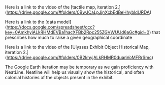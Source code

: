 Here is a link to the video of the [tactile map, iteration 2.] (https://drive.google.com/#folders/0BwJCaLpJjnXcbEdBeHhybldURDA)

Here is a link to the [data model] (https://docs.google.com/spreadsheet/ccc?key=0AmkhyjALkRHMdEVBa1hacXFBb2Rpc255ZGVWUUd6aGc#gid=0) that prescribes how much to raise a given geographical coordinate

Here is a link to the video of the [Ulysses Exhibit Object Historical Map, iteration 2.] (https://drive.google.com/#folders/0B2khyjALkRHMR0duanVoMFRrSmc)

The Google Earth iteration may be temporary as we gain proficiency with NeatLine. Neatline will help us visually show the historical, and often colonial histories of the objects present in the exhibit. 
